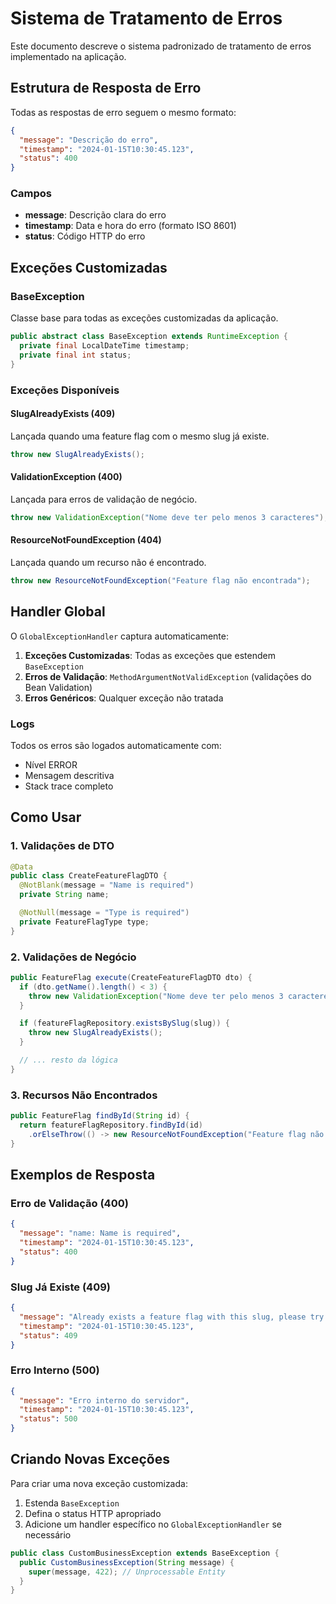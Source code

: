 # Sistema de Tratamento de Erros

Este documento descreve o sistema padronizado de tratamento de erros implementado na aplicação.

## Estrutura de Resposta de Erro

Todas as respostas de erro seguem o mesmo formato:

```json
{
  "message": "Descrição do erro",
  "timestamp": "2024-01-15T10:30:45.123",
  "status": 400
}
```

### Campos

- **message**: Descrição clara do erro
- **timestamp**: Data e hora do erro (formato ISO 8601)
- **status**: Código HTTP do erro

## Exceções Customizadas

### BaseException

Classe base para todas as exceções customizadas da aplicação.

```java
public abstract class BaseException extends RuntimeException {
  private final LocalDateTime timestamp;
  private final int status;
}
```

### Exceções Disponíveis

#### SlugAlreadyExists (409)

Lançada quando uma feature flag com o mesmo slug já existe.

```java
throw new SlugAlreadyExists();
```

#### ValidationException (400)

Lançada para erros de validação de negócio.

```java
throw new ValidationException("Nome deve ter pelo menos 3 caracteres");
```

#### ResourceNotFoundException (404)

Lançada quando um recurso não é encontrado.

```java
throw new ResourceNotFoundException("Feature flag não encontrada");
```

## Handler Global

O `GlobalExceptionHandler` captura automaticamente:

1. **Exceções Customizadas**: Todas as exceções que estendem `BaseException`
2. **Erros de Validação**: `MethodArgumentNotValidException` (validações do Bean Validation)
3. **Erros Genéricos**: Qualquer exceção não tratada

### Logs

Todos os erros são logados automaticamente com:

- Nível ERROR
- Mensagem descritiva
- Stack trace completo

## Como Usar

### 1. Validações de DTO

```java
@Data
public class CreateFeatureFlagDTO {
  @NotBlank(message = "Name is required")
  private String name;

  @NotNull(message = "Type is required")
  private FeatureFlagType type;
}
```

### 2. Validações de Negócio

```java
public FeatureFlag execute(CreateFeatureFlagDTO dto) {
  if (dto.getName().length() < 3) {
    throw new ValidationException("Nome deve ter pelo menos 3 caracteres");
  }

  if (featureFlagRepository.existsBySlug(slug)) {
    throw new SlugAlreadyExists();
  }

  // ... resto da lógica
}
```

### 3. Recursos Não Encontrados

```java
public FeatureFlag findById(String id) {
  return featureFlagRepository.findById(id)
    .orElseThrow(() -> new ResourceNotFoundException("Feature flag não encontrada"));
}
```

## Exemplos de Resposta

### Erro de Validação (400)

```json
{
  "message": "name: Name is required",
  "timestamp": "2024-01-15T10:30:45.123",
  "status": 400
}
```

### Slug Já Existe (409)

```json
{
  "message": "Already exists a feature flag with this slug, please try another name",
  "timestamp": "2024-01-15T10:30:45.123",
  "status": 409
}
```

### Erro Interno (500)

```json
{
  "message": "Erro interno do servidor",
  "timestamp": "2024-01-15T10:30:45.123",
  "status": 500
}
```

## Criando Novas Exceções

Para criar uma nova exceção customizada:

1. Estenda `BaseException`
2. Defina o status HTTP apropriado
3. Adicione um handler específico no `GlobalExceptionHandler` se necessário

```java
public class CustomBusinessException extends BaseException {
  public CustomBusinessException(String message) {
    super(message, 422); // Unprocessable Entity
  }
}
```
